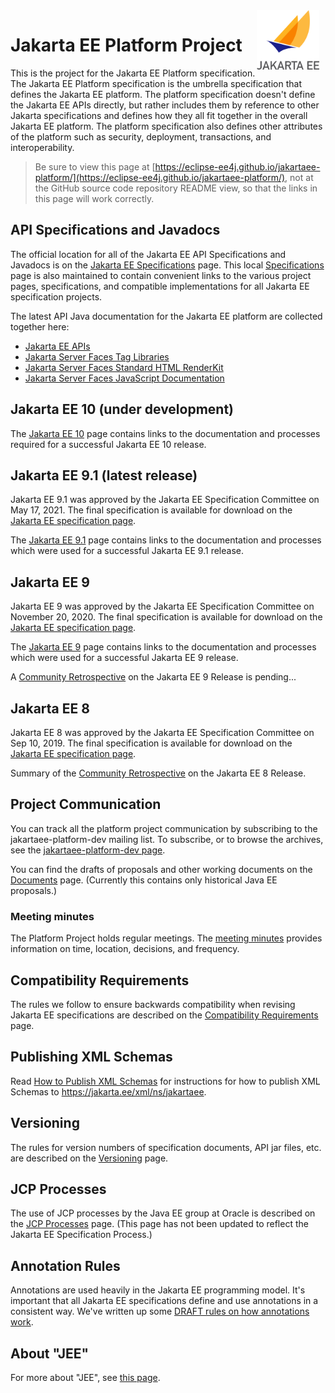 <img src="assets/images/jakarta_ee_logo_schooner_color_stacked_default.png" width="100" style="float: right; margin-right: 10px;"/>

# Jakarta EE Platform Project

This is the project for the Jakarta EE Platform specification.  The Jakarta
EE Platform specification is the umbrella specification that defines
the Jakarta EE platform.  The platform specification doesn't define the
Jakarta EE APIs directly, but rather includes them by reference to other
Jakarta specifications and defines how they all fit together in the
overall Jakarta EE platform.  The platform specification also defines
other attributes of the platform such as security, deployment,
transactions, and interoperability.

> Be sure to view this page at
[https://eclipse-ee4j.github.io/jakartaee-platform/](https://eclipse-ee4j.github.io/jakartaee-platform/),
not at the GitHub source code repository README view, so that the links in
this page will work correctly.

## API Specifications and Javadocs

The official location for all of the Jakarta EE API Specifications and Javadocs is on the [Jakarta EE Specifications](https://jakarta.ee/specifications/) page.
This local [Specifications](Specifications) page is also maintained to contain convenient links to the various project
pages, specifications, and compatible implementations for all Jakarta EE specification projects.

The latest API Java documentation for the Jakarta EE platform are collected together here:

* [Jakarta EE APIs](https://jakarta.ee/specifications/platform/9/apidocs/)
* [Jakarta Server Faces Tag Libraries](https://jakarta.ee/specifications/faces/3.0/vdldoc/)
* [Jakarta Server Faces Standard HTML RenderKit](https://jakarta.ee/specifications/faces/3.0/renderkitdoc)
* [Jakarta Server Faces JavaScript Documentation](https://jakarta.ee/specifications/faces/3.0/jsdoc)

## Jakarta EE 10 (under development)

The [Jakarta EE 10](jakartaee10/JakartaEE10) page contains links to the documentation and processes required for a successful Jakarta EE 10 release.

## Jakarta EE 9.1 (latest release)

Jakarta EE 9.1 was approved by the Jakarta EE Specification Committee
on May 17, 2021.
The final specification is available for download on the
[Jakarta EE specification page](https://jakarta.ee/specifications/platform/9.1/).

The [Jakarta EE 9.1](jakartaee9/JakartaEE9.1) page contains links to the documentation and processes which were used for a successful Jakarta EE 9.1 release.

## Jakarta EE 9

Jakarta EE 9 was approved by the Jakarta EE Specification Committee
on November 20, 2020.
The final specification is available for download on the
[Jakarta EE specification page](https://jakarta.ee/specifications/platform/9/).

The [Jakarta EE 9](jakartaee9/JakartaEE9) page contains links to the documentation and processes which were used for a successful Jakarta EE 9 release.

A [Community Retrospective]() on the Jakarta EE 9 Release is pending...

## Jakarta EE 8

Jakarta EE 8 was approved by the Jakarta EE Specification Committee
on Sep 10, 2019.
The final specification is available for download on the
[Jakarta EE specification page](https://jakarta.ee/specifications/platform/8/).

Summary of the [Community Retrospective](jakartaee8/Summary_of_Community_Retrospective_on_Jakarta_EE_8_Release.pdf) on the Jakarta EE 8 Release.

## Project Communication

You can track all the platform project communication by
subscribing to the jakartaee-platform-dev mailing list.
To subscribe, or to browse the archives, see the
[jakartaee-platform-dev page](https://accounts.eclipse.org/mailing-list/jakartaee-platform-dev).

You can find the drafts of proposals and other working
documents on the [Documents](Documents) page.
(Currently this contains only historical Java EE proposals.)

### Meeting minutes

The Platform Project holds regular meetings.  The [meeting minutes](minutes/minutes.html) provides information on time, location, decisions, and frequency.

## Compatibility Requirements

The rules we follow to ensure backwards compatibility when revising
Jakarta EE specifications are described on the
[Compatibility Requirements](CompatibilityRequirements) page.

## Publishing XML Schemas

Read [How to Publish XML Schemas](publish-xml-schemas) for instructions for how to publish XML Schemas to https://jakarta.ee/xml/ns/jakartaee.

## Versioning

The rules for version numbers of specification documents, API jar files,
etc. are described on the [Versioning](Versioning) page.

## JCP Processes

The use of JCP processes by the Java EE group at Oracle is described on the
[JCP Processes](JCPProcesses) page.
(This page has not been updated to reflect the Jakarta EE Specification Process.)

## Annotation Rules

Annotations are used heavily in the Jakarta EE programming model.
It's important that all Jakarta EE specifications define and use
annotations in a consistent way.
We've written up some [DRAFT rules on how annotations work](AnnotationRules).

## About "JEE"

For more about "JEE", see [this page](JEE).

